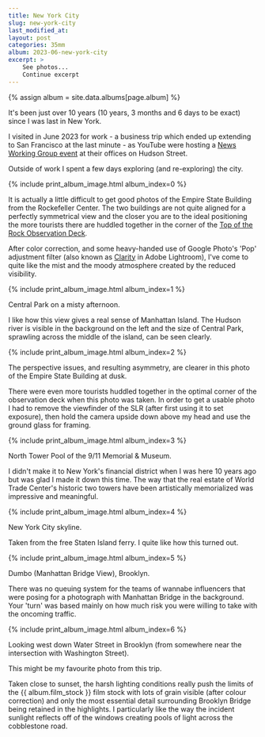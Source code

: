 ```yaml
---
title: New York City
slug: new-york-city
last_modified_at: 
layout: post
categories: 35mm
album: 2023-06-new-york-city
excerpt: >
    See photos...
    Continue excerpt
---
```


{% assign album = site.data.albums[page.album] %}

It's been just over 10 years  (10 years, 3 months and 6 days to be exact) since I was last in New York.

I visited in June 2023 for work - a business trip which ended up extending to San Francisco at the last minute - as YouTube were hosting a [News Working Group event][news-working-group] at their offices on Hudson Street.

[news-working-group]: https://news.youtube/grow-digital-newsrooms/ "An ongoing strategy meeting called the News Working Group that brings together news organizations and experts from around the world along with the YouTube News team to help improve the news experience on the platform"

Outside of work I spent a few days exploring (and re-exploring) the city.

{% include print_album_image.html album_index=0 %}

It is actually a little difficult to get good photos of the Empire State Building from the Rockefeller Center. The two buildings are not quite aligned for a perfectly symmetrical view and the closer you are to the ideal positioning the more tourists there are huddled together in the corner of the [Top of the Rock Observation Deck][top-of-the-rock].

[top-of-the-rock]: https://www.rockefellercenter.com/attractions/top-of-the-rock-observation-deck/ "Observatory on top of Rockefeller Center, with an ocean-liner style design, offering city views"

After color correction, and some heavy-handed use of Google Photo's 'Pop' adjustment filter (also known as [Clarity][adobe-lightroom-clarity] in Adobe Lightroom), I've come to quite like the mist and the moody atmosphere created by the reduced visibility.

[adobe-lightroom-clarity]: https://www.adobe.com/creativecloud/photography/hub/guides/clarity-slider.html "...contrast that only affects your photo’s middle tones..."

{% include print_album_image.html album_index=1 %}

Central Park on a misty afternoon.

I like how this view gives a real sense of Manhattan Island. The Hudson river is visible in the background on the left and the size of Central Park, sprawling across the middle of the island, can be seen clearly.

{% include print_album_image.html album_index=2 %}

The perspective issues, and resulting asymmetry, are clearer in this photo of the Empire State Building at dusk.

There were even more tourists huddled together in the optimal corner of the observation deck when this photo was taken. In order to get a usable photo I had to remove the viewfinder of the SLR (after first using it to set exposure), then hold the camera upside down above my head and use the ground glass for framing.

{% include print_album_image.html album_index=3 %}

North Tower Pool of the 9/11 Memorial & Museum.

I didn't make it to New York's financial district when I was here 10 years ago but was glad I made it down this time. The way that the real estate of World Trade Center's historic two towers have been artistically memorialized was impressive and meaningful.

{% include print_album_image.html album_index=4 %}

New York City skyline.

Taken from the free Staten Island ferry. I quite like how this turned out.

{% include print_album_image.html album_index=5 %}

Dumbo (Manhattan Bridge View), Brooklyn.

There was no queuing system for the teams of wannabe influencers that were posing for a photograph with Manhattan Bridge in the background. Your 'turn' was based mainly on how much risk you were willing to take with the oncoming traffic.

{% include print_album_image.html album_index=6 %}

Looking west down Water Street in Brooklyn (from somewhere near the intersection with Washington Street).

This might be my favourite photo from this trip.

Taken close to sunset, the harsh lighting conditions really push the limits of the {{ album.film_stock }} film stock with lots of grain visible (after colour correction) and only the most essential detail surrounding Brooklyn Bridge being retained in the highlights. I particularly like the way the incident sunlight reflects off of the windows creating pools of light across the cobblestone road.
